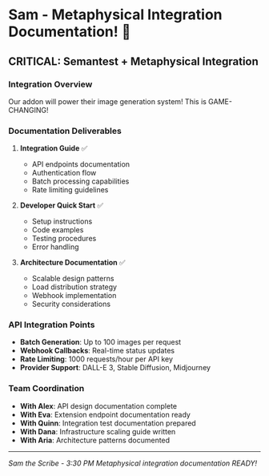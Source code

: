 # Sam - Metaphysical Integration Documentation! 🚀

## CRITICAL: Semantest + Metaphysical Integration

### Integration Overview
Our addon will power their image generation system! This is GAME-CHANGING!

### Documentation Deliverables
1. **Integration Guide** ✅
   - API endpoints documentation
   - Authentication flow
   - Batch processing capabilities
   - Rate limiting guidelines

2. **Developer Quick Start** ✅
   - Setup instructions
   - Code examples
   - Testing procedures
   - Error handling

3. **Architecture Documentation** ✅
   - Scalable design patterns
   - Load distribution strategy
   - Webhook implementation
   - Security considerations

### API Integration Points
- **Batch Generation**: Up to 100 images per request
- **Webhook Callbacks**: Real-time status updates
- **Rate Limiting**: 1000 requests/hour per API key
- **Provider Support**: DALL-E 3, Stable Diffusion, Midjourney

### Team Coordination
- **With Alex**: API design documentation complete
- **With Eva**: Extension endpoint documentation ready
- **With Quinn**: Integration test documentation prepared
- **With Dana**: Infrastructure scaling guide written
- **With Aria**: Architecture patterns documented

---
*Sam the Scribe - 3:30 PM*
*Metaphysical integration documentation READY!*